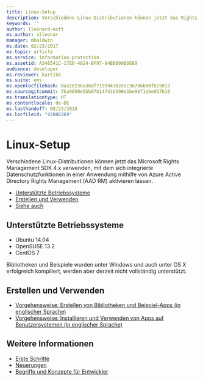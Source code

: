 ```yaml
---
title: Linux-Setup
description: Verschiedene Linux-Distributionen können jetzt das Rights Management SDK 4.x verwenden.
keywords: ''
author: lleonard-msft
ms.author: alleonar
manager: mbaldwin
ms.date: 02/23/2017
ms.topic: article
ms.service: information-protection
ms.assetid: A348541C-17E0-4024-BF97-84B0099B0E69
audience: developer
ms.reviewer: kartikk
ms.suite: ems
ms.openlocfilehash: 0a320236a360f719594382e1c36706b80f825013
ms.sourcegitcommit: 7ba9850e5bb07b14741bb90ebbe98f1ebe057b10
ms.translationtype: HT
ms.contentlocale: de-DE
ms.lasthandoff: 08/23/2018
ms.locfileid: "42806269"
---
```

# <a name="linux-setup"></a>Linux-Setup

Verschiedene Linux-Distributionen können jetzt das Microsoft Rights Management SDK 4.x verwenden, mit dem sich integrierte Datenschutzfunktionen in einer Anwendung mithilfe von Azure Active Directory Rights Management (AAD RM) aktivieren lassen.

- [Unterstützte Betriebssysteme](#supported-operating-systems)
- [Erstellen und Verwenden](#how-to-build-and-use)
- [Siehe auch](#see-also)

## <a name="supported-operating-systems"></a>Unterstützte Betriebssysteme

- Ubuntu 14.04
- OpenSUSE 13.2
- CentOS 7

Bibliotheken und Beispiele wurden unter Windows und auch unter OS X erfolgreich kompiliert, werden aber derzeit nicht vollständig unterstützt.
 
## <a name="how-to-build-and-use"></a>Erstellen und Verwenden

- [Vorgehensweise: Erstellen von Bibliotheken und Beispiel-Apps (in englischer Sprache)](https://github.com/AzureAD/rms-sdk-for-cpp/wiki/How-to-Build)
- [Vorgehensweise: Installieren und Verwenden von Apps auf Benutzersystemen (in englischer Sprache)](https://github.com/AzureAD/rms-sdk-for-cpp/wiki/How-to-Use)

## <a name="see-also"></a>Weitere Informationen

- [Erste Schritte](get-started.md)
- [Neuerungen](release-notes.md)
- [Begriffe und Konzepte für Entwickler](core-concepts.md)

